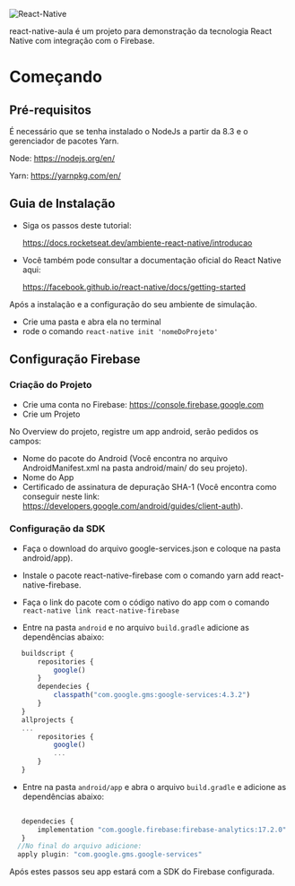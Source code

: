 ![React-Native](https://revelry.co/wp-content/uploads/2019/05/react-native-UX-design.gif)

react-native-aula é um projeto para demonstração da tecnologia React Native com integração com o Firebase.

# Começando

## Pré-requisitos

É necessário que se tenha instalado o NodeJs a partir da 8.3 e o gerenciador de pacotes Yarn.

Node: https://nodejs.org/en/

Yarn: https://yarnpkg.com/en/

## Guia de Instalação

 - Siga os passos deste tutorial:

    https://docs.rocketseat.dev/ambiente-react-native/introducao

- Você também pode consultar a documentação oficial do React Native aqui:

    https://facebook.github.io/react-native/docs/getting-started
 

Após a instalação e a configuração do seu ambiente de simulação. 

 - Crie uma pasta e abra ela no terminal
 - rode o comando ```react-native init 'nomeDoProjeto'```


 ## Configuração Firebase

 ### Criação do Projeto

  - Crie uma conta no Firebase: 
  https://console.firebase.google.com
  - Crie um Projeto

No Overview do projeto, registre um app android, serão pedidos os campos:
 - Nome do pacote do Android (Você encontra no arquivo AndroidManifest.xml na pasta android/main/ do seu projeto).
 - Nome do App
 - Certificado de assinatura de depuração SHA-1 (Você encontra como conseguir neste link: https://developers.google.com/android/guides/client-auth).

### Configuração da SDK

 - Faça o download do arquivo google-services.json e coloque na pasta android/app).
 - Instale o pacote react-native-firebase com o comando yarn add react-native-firebase.
 - Faça o link do pacote com o código nativo do app com o comando ```react-native link react-native-firebase```

 - Entre na pasta ```android``` e no arquivo ```build.gradle``` adicione as dependências abaixo:

 ```js
    buildscript {
        repositories {
            google()
        }
        dependecies {
            classpath("com.google.gms:google-services:4.3.2")
        }
    }
    allprojects {
    ...
        repositories {
            google()  
            ...
        }
    }
```
 - Entre na pasta ```android/app``` e abra o arquivo ```build.gradle``` e adicione as dependências abaixo:

 ```js
    
    dependecies {
        implementation "com.google.firebase:firebase-analytics:17.2.0"
    }
   //No final do arquivo adicione:
   apply plugin: "com.google.gms.google-services"
```
Após estes passos seu app estará com a SDK do Firebase configurada.